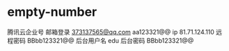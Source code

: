 # empty-number
 
腾讯云企业号   邮箱登录  373137565@qq.com   aa123321@@
ip 81.71.124.110
远程密码 BBbb123321@@
后台用户名 edu
后台密码 BBbb123321@@